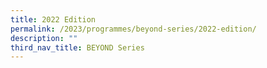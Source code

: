 ```yaml
---
title: 2022 Edition
permalink: /2023/programmes/beyond-series/2022-edition/
description: ""
third_nav_title: BEYOND Series
---
```

